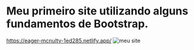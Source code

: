 # Meu primeiro site utilizando alguns fundamentos de Bootstrap.
https://eager-mcnulty-1ed285.netlify.app/
![meu site](https://user-images.githubusercontent.com/88987234/138993705-7a1456ad-b2ad-4afb-bbde-10394e8c24f7.png)
